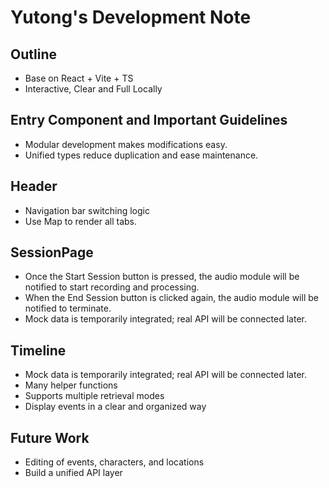 # Yutong's Development Note
## Outline
- Base on React + Vite + TS
- Interactive, Clear and Full Locally
## Entry Component and Important Guidelines
- Modular development makes modifications easy.
- Unified types reduce duplication and ease maintenance.
## Header
- Navigation bar switching logic
- Use Map to render all tabs.
## SessionPage
- Once the Start Session button is pressed, the audio module will be notified to start recording and processing.
- When the End Session button is clicked again, the audio module will be notified to terminate.
- Mock data is temporarily integrated; real API will be connected later.
## Timeline
- Mock data is temporarily integrated; real API will be connected later.
- Many helper functions
- Supports multiple retrieval modes
- Display events in a clear and organized way

## Future Work
- Editing of events, characters, and locations
- Build a unified API layer